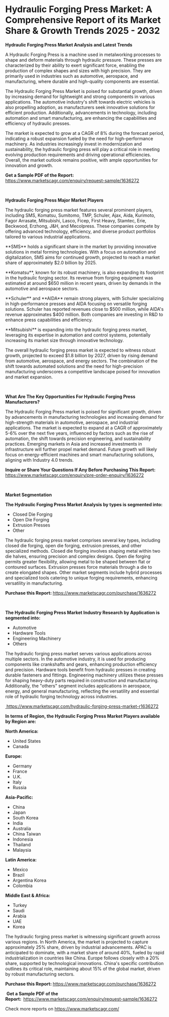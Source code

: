 <p><h1>Hydraulic Forging Press Market: A Comprehensive Report of its Market Share & Growth Trends 2025 - 2032</h1></p><p><strong>Hydraulic Forging Press Market Analysis and Latest Trends</strong></p>
<p><p>A Hydraulic Forging Press is a machine used in metalworking processes to shape and deform materials through hydraulic pressure. These presses are characterized by their ability to exert significant force, enabling the production of complex shapes and sizes with high precision. They are primarily used in industries such as automotive, aerospace, and manufacturing, where durable and high-quality components are essential.</p><p>The Hydraulic Forging Press Market is poised for substantial growth, driven by increasing demand for lightweight and strong components in various applications. The automotive industry's shift towards electric vehicles is also propelling adoption, as manufacturers seek innovative solutions for efficient production. Additionally, advancements in technology, including automation and smart manufacturing, are enhancing the capabilities and efficiency of hydraulic presses. </p><p>The market is expected to grow at a CAGR of 8% during the forecast period, indicating a robust expansion fueled by the need for high-performance machinery. As industries increasingly invest in modernization and sustainability, the hydraulic forging press will play a critical role in meeting evolving production requirements and driving operational efficiencies. Overall, the market outlook remains positive, with ample opportunities for innovation and growth.</p></p>
<p><strong>Get a Sample PDF of the Report:&nbsp;</strong> <a href="https://www.marketscagr.com/enquiry/request-sample/1636272?utm_campaign=3188&utm_medium=2&utm_source=Github&utm_content=ia&utm_term=08042025&utm_id=hydraulic-forging-press">https://www.marketscagr.com/enquiry/request-sample/1636272</a></p>
<p>&nbsp;</p>
<p><strong>Hydraulic Forging Press Major Market Players</strong></p>
<p><p>The hydraulic forging press market features several prominent players, including SMS, Komatsu, Sumitomo, TMP, Schuler, Ajax, Aida, Kurimoto, Fagor Arrasate, Mitsubishi, Lasco, Ficep, First Heavy, Stamtec, Erie, Beckwood, Erzhong, J&H, and Mecolpress. These companies compete by offering advanced technology, efficiency, and diverse product portfolios tailored to various industrial applications.</p><p>**SMS** holds a significant share in the market by providing innovative solutions in metal forming technologies. With a focus on automation and digitalization, SMS aims for continued growth, projected to reach a market share of approximately $2.0 billion by 2025.</p><p>**Komatsu**, known for its robust machinery, is also expanding its footprint in the hydraulic forging sector. Its revenue from forging equipment was estimated at around $650 million in recent years, driven by demands in the automotive and aerospace sectors.</p><p>**Schuler** and **AIDA** remain strong players, with Schuler specializing in high-performance presses and AIDA focusing on versatile forging solutions. Schuler has reported revenues close to $500 million, while AIDA's revenue approximates $400 million. Both companies are investing in R&D to enhance press capabilities and efficiency.</p><p>**Mitsubishi** is expanding into the hydraulic forging press market, leveraging its expertise in automation and control systems, potentially increasing its market size through innovative technology.</p><p>The overall hydraulic forging press market is expected to witness robust growth, projected to exceed $1.8 billion by 2027, driven by rising demand from automotive, aerospace, and energy sectors. The combination of the shift towards automated solutions and the need for high-precision manufacturing underscores a competitive landscape poised for innovation and market expansion.</p></p>
<p>&nbsp;</p>
<p><strong>What Are The Key Opportunities For Hydraulic Forging Press Manufacturers?</strong></p>
<p><p>The Hydraulic Forging Press market is poised for significant growth, driven by advancements in manufacturing technologies and increasing demand for high-strength materials in automotive, aerospace, and industrial applications. The market is expected to expand at a CAGR of approximately 5-6% over the next five years, influenced by factors such as the rise of automation, the shift towards precision engineering, and sustainability practices. Emerging markets in Asia and increased investments in infrastructure will further propel market demand. Future growth will likely focus on energy-efficient machines and smart manufacturing solutions, aligning with Industry 4.0 trends.</p></p>
<p><strong>Inquire or Share Your Questions If Any Before Purchasing This Report:</strong> <a href="https://www.marketscagr.com/enquiry/pre-order-enquiry/1636272?utm_campaign=3188&utm_medium=2&utm_source=Github&utm_content=ia&utm_term=08042025&utm_id=hydraulic-forging-press">https://www.marketscagr.com/enquiry/pre-order-enquiry/1636272</a></p>
<p>&nbsp;</p>
<p><strong>Market Segmentation</strong></p>
<p><strong>The Hydraulic Forging Press Market Analysis by types is segmented into:</strong></p>
<p><ul><li>Closed Die Forging</li><li>Open Die Forging</li><li>Extrusion Presses</li><li>Other</li></ul></p>
<p><p>The hydraulic forging press market comprises several key types, including closed die forging, open die forging, extrusion presses, and other specialized methods. Closed die forging involves shaping metal within two die halves, ensuring precision and complex designs. Open die forging permits greater flexibility, allowing metal to be shaped between flat or contoured surfaces. Extrusion presses force materials through a die to create elongated shapes. Other market segments include hybrid processes and specialized tools catering to unique forging requirements, enhancing versatility in manufacturing.</p></p>
<p><strong>Purchase this Report:&nbsp;</strong><a href="https://www.marketscagr.com/purchase/1636272?utm_campaign=3188&utm_medium=2&utm_source=Github&utm_content=ia&utm_term=08042025&utm_id=hydraulic-forging-press">https://www.marketscagr.com/purchase/1636272</a></p>
<p>&nbsp;</p>
<p><strong>The Hydraulic Forging Press Market Industry Research by Application is segmented into:</strong></p>
<p><ul><li>Automotive</li><li>Hardware Tools</li><li>Engineering Machinery</li><li>Others</li></ul></p>
<p><p>The hydraulic forging press market serves various applications across multiple sectors. In the automotive industry, it is used for producing components like crankshafts and gears, enhancing production efficiency and precision. Hardware tools benefit from hydraulic presses in creating durable fasteners and fittings. Engineering machinery utilizes these presses for shaping heavy-duty parts required in construction and manufacturing. Additionally, the "others" segment includes applications in aerospace, energy, and general manufacturing, reflecting the versatility and essential role of hydraulic forging technology across industries.</p></p>
<p><a href="https://www.marketscagr.com/hydraulic-forging-press-market-r1636272?utm_campaign=3188&utm_medium=2&utm_source=Github&utm_content=ia&utm_term=08042025&utm_id=hydraulic-forging-press">&nbsp;https://www.marketscagr.com/hydraulic-forging-press-market-r1636272</a></p>
<p><strong>In terms of Region, the Hydraulic Forging Press Market Players available by Region are:</strong></p>
<p>
    <p> <strong> North America: </strong>
        <ul>
            <li>United States</li>
            <li>Canada</li>
        </ul>
        </p> 
    <p> <strong> Europe: </strong>
        <ul>
            <li>Germany</li>
            <li>France</li>
            <li>U.K.</li>
            <li>Italy</li>
            <li>Russia</li>
        </ul>
        </p> 
    <p> <strong> Asia-Pacific: </strong>
        <ul>
            <li>China</li>
            <li>Japan</li>
            <li>South Korea</li>
            <li>India</li>
            <li>Australia</li>
            <li>China Taiwan</li>
            <li>Indonesia</li>
            <li>Thailand</li>
            <li>Malaysia</li>
        </ul>
        </p> 
    <p> <strong> Latin America: </strong>
        <ul>
            <li>Mexico</li>
            <li>Brazil</li>
            <li>Argentina Korea</li>
            <li>Colombia</li>
        </ul>
        </p> 
    <p> <strong> Middle East & Africa: </strong>
        <ul>
            <li>Turkey</li>
            <li>Saudi</li>
            <li>Arabia</li>
            <li>UAE</li>
            <li>Korea</li>
        </ul>
    </p>
    </p>
<p><p>The hydraulic forging press market is witnessing significant growth across various regions. In North America, the market is projected to capture approximately 25% share, driven by industrial advancements. APAC is anticipated to dominate, with a market share of around 40%, fueled by rapid industrialization in countries like China. Europe follows closely with a 20% share, supported by technological innovations. China's specific contribution outlines its critical role, maintaining about 15% of the global market, driven by robust manufacturing sectors.</p></p>
<p><strong>Purchase this Report: </strong><a href="https://www.marketscagr.com/purchase/1636272?utm_campaign=3188&utm_medium=2&utm_source=Github&utm_content=ia&utm_term=08042025&utm_id=hydraulic-forging-press">https://www.marketscagr.com/purchase/1636272</a></p>
<p>&nbsp;<strong>Get a Sample PDF of the Report:&nbsp;&nbsp;</strong><a href="https://www.marketscagr.com/enquiry/request-sample/1636272?utm_campaign=3188&utm_medium=2&utm_source=Github&utm_content=ia&utm_term=08042025&utm_id=hydraulic-forging-press">https://www.marketscagr.com/enquiry/request-sample/1636272</a></p>
<p><strong></strong></p>
<p>Check more reports on <a href="https://www.marketscagr.com/?utm_campaign=3188&utm_medium=2&utm_source=Github&utm_content=ia&utm_term=08042025&utm_id=hydraulic-forging-press">https://www.marketscagr.com/</a></p>
